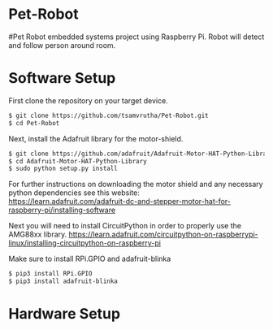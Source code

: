 # Pet-Robot
#Pet Robot embedded systems project using Raspberry Pi. Robot will detect and follow person around room.

# Software Setup 
First clone the repository on your target device. 
```bash
$ git clone https://github.com/tsamvrutha/Pet-Robot.git
$ cd Pet-Robot
```

Next, install the Adafruit library for the motor-shield.
```bash
$ git clone https://github.com/adafruit/Adafruit-Motor-HAT-Python-Library.git
$ cd Adafruit-Motor-HAT-Python-Library
$ sudo python setup.py install
```
For further instructions on downloading the motor shield and any necessary python dependencies see this website:  
https://learn.adafruit.com/adafruit-dc-and-stepper-motor-hat-for-raspberry-pi/installing-software   

Next you will need to install CircuitPython in order to properly use the AMG88xx library.
https://learn.adafruit.com/circuitpython-on-raspberrypi-linux/installing-circuitpython-on-raspberry-pi

Make sure to install RPi.GPIO and adafruit-blinka
```bash
$ pip3 install RPi.GPIO
$ pip3 install adafruit-blinka
```

# Hardware Setup
